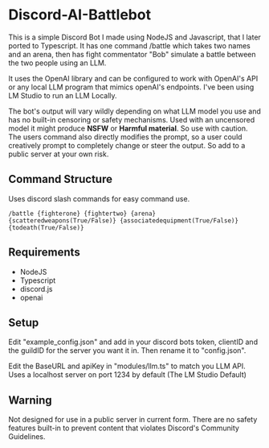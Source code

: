 # Discord-AI-Battlebot

This is a simple Discord Bot I made using NodeJS and Javascript, that I later ported to Typescript. It has one command /battle which takes two names and an arena, then has fight commentator "Bob" simulate a battle between the two people using an LLM.

It uses the OpenAI library and can be configured to work with OpenAI's API or any local LLM program that mimics openAI's endpoints. I've been using LM Studio to run an LLM Locally.

The bot's output will vary wildly depending on what LLM model you use and has no built-in censoring or safety mechanisms. Used with an uncensored model it might produce **NSFW** or **Harmful material**. So use with caution.
The users command also directly modifies the prompt, so a user could creatively prompt to completely change or steer the output. So add to a public server at your own risk.

## Command Structure
Uses discord slash commands for easy command use.

`/battle {fighterone} {fightertwo} {arena} {scatteredweapons(True/False)} {associatedequipment(True/False)} {todeath(True/False)}`

## Requirements
- NodeJS
- Typescript
- discord.js
- openai

## Setup
Edit "example_config.json" and add in your discord bots token, clientID and the guildID for the server you want it in. Then rename it to "config.json".

Edit the BaseURL and apiKey in "modules/llm.ts" to match you LLM API. Uses a localhost server on port 1234 by default (The LM Studio Default)

## Warning
Not designed for use in a public server in current form. There are no safety features built-in to prevent content that violates Discord's Community Guidelines.







